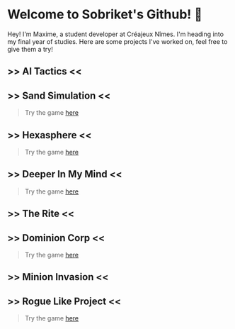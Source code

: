 # Welcome to Sobriket's Github! 👋

Hey! I'm Maxime, a student developer at Créajeux Nîmes. I'm heading into my final year of studies. Here are some projects I've worked on, feel free to give them a try! 
## >> AI Tactics <<

## >> Sand Simulation <<

> Try the game [here](https://sobriket.itch.io/sand-simulation)

## >> Hexasphere <<

> Try the game [here](https://sobriket.itch.io/hexasphere)

## >> Deeper In My Mind <<

> Try the game [here](https://sobriket.itch.io/dimm)

## >> The Rite <<


## >> Dominion Corp <<

> Try the game [here](https://sobriket.itch.io/dominion)

## >> Minion Invasion <<


## >> Rogue Like Project <<

> Try the game [here](https://sobriket.itch.io/rogue-like-test)

<!--
**Sobriket/Sobriket** is a ✨ _special_ ✨ repository because its `README.md` (this file) appears on your GitHub profile.

Here are some ideas to get you started:

- 🔭 I’m currently working on ...
- 🌱 I’m currently learning ...
- 👯 I’m looking to collaborate on ...
- 🤔 I’m looking for help with ...
- 💬 Ask me about ...
- 📫 How to reach me: ...
- 😄 Pronouns: ...
- ⚡ Fun fact: ...
-->
